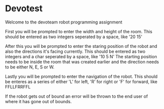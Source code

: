 # Devotest
Welcome to the devoteam robot programming assignment

First you will be prompted to enter the width and height of the room.
This should be entered as two integers seperated by a space, like '20 15'

After this you will be prompted to enter the staring position of the robot and also the directions it's facing currently.
This should be entered as two integers and a char seperated by a space, like '10 5 N'
The starting position needs to be inside the room that was created earlier and the direction needs to be either N, E, S or W. 

Lastly you will be prompted to enter the navigation of the robot.
This should be enteres as a series of either 'L' for left, 'R' for right or 'F' for forward, like FFLLFRRFFL

If the robot gets out of bound an error will be thrown to the end user of where it has gone out of bounds.

